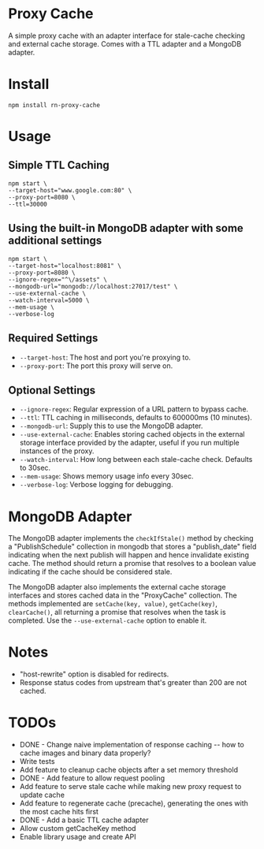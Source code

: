 # Proxy Cache

A simple proxy cache with an adapter interface for stale-cache checking and external cache storage. Comes with a TTL adapter and a MongoDB adapter.


# Install

    npm install rn-proxy-cache


# Usage

## Simple TTL Caching

    npm start \
    --target-host="www.google.com:80" \
    --proxy-port=8080 \
    --ttl=30000

## Using the built-in MongoDB adapter with some additional settings

    npm start \
    --target-host="localhost:8081" \
    --proxy-port=8080 \
    --ignore-regex="^\/assets" \
    --mongodb-url="mongodb://localhost:27017/test" \
    --use-external-cache \
    --watch-interval=5000 \
    --mem-usage \
    --verbose-log

## Required Settings

- `--target-host`: The host and port you're proxying to.
- `--proxy-port`: The port this proxy will serve on.

## Optional Settings

- `--ignore-regex`: Regular expression of a URL pattern to bypass cache.
- `--ttl`: TTL caching in milliseconds, defaults to 600000ms (10 minutes).
- `--mongodb-url`: Supply this to use the MongoDB adapter.
- `--use-external-cache`: Enables storing cached objects in the external storage interface provided by the adapter, useful if you run multiple instances of the proxy.
- `--watch-interval`: How long between each stale-cache check. Defaults to 30sec.
- `--mem-usage`: Shows memory usage info every 30sec.
- `--verbose-log`: Verbose logging for debugging.

# MongoDB Adapter

The MongoDB adapter implements the `checkIfStale()` method by checking a "PublishSchedule" collection in mongodb that stores a "publish_date" field
indicating when the next publish will happen and hence invalidate existing cache. The method should return a promise that resolves to a boolean value indicating if the cache should be considered stale.

The MongoDB adapter also implements the external cache storage interfaces and stores cached data in the "ProxyCache" collection.
The methods implemented are `setCache(key, value)`, `getCache(key)`, `clearCache()`, all returning a promise that resolves when the task is completed.
Use the `--use-external-cache` option to enable it.

# Notes

- "host-rewrite" option is disabled for redirects.
- Response status codes from upstream that's greater than 200 are not cached.

# TODOs

- DONE - Change naive implementation of response caching -- how to cache images and binary data properly?
- Write tests
- Add feature to cleanup cache objects after a set memory threshold
- DONE - Add feature to allow request pooling
- Add feature to serve stale cache while making new proxy request to update cache
- Add feature to regenerate cache (precache), generating the ones with the most cache hits first
- DONE - Add a basic TTL cache adapter
- Allow custom getCacheKey method
- Enable library usage and create API
